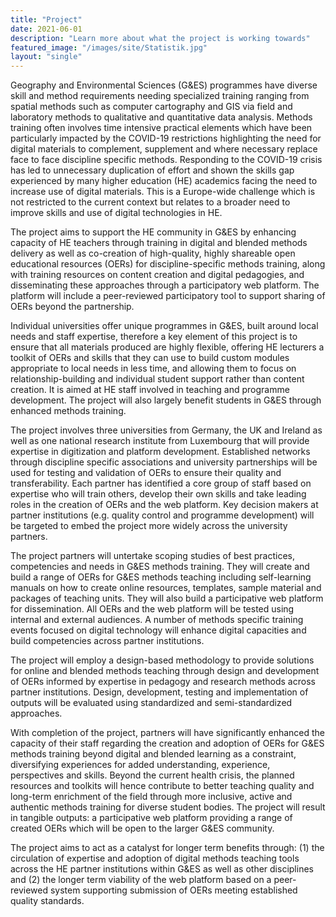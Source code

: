 ```yaml
---
title: "Project"
date: 2021-06-01
description: "Learn more about what the project is working towards"
featured_image: "/images/site/Statistik.jpg"
layout: "single"
---
```


Geography and Environmental Sciences (G&ES) programmes have diverse skill and method requirements needing specialized training ranging from spatial methods such as computer cartography and GIS via field and laboratory methods to qualitative and quantitative data analysis. Methods training often involves time intensive practical elements which have been particularly impacted by the COVID-19 restrictions highlighting the need for digital materials to complement, supplement and where necessary replace face to face discipline specific methods. Responding to the COVID-19 crisis has led to unnecessary duplication of effort and shown the skills gap experienced by many higher education (HE) academics facing the need to increase use of digital materials. This is a Europe-wide challenge which is not restricted to the current context but relates to a broader need to improve skills and use of digital technologies in HE.

The project aims to support the HE community in G&ES by enhancing capacity of HE teachers through training in digital and blended methods delivery as well as co-creation of high-quality, highly shareable open educational resources (OERs) for discipline-specific methods training, along with training resources on content creation and digital pedagogies, and disseminating these approaches through a participatory web platform. The platform will include a peer-reviewed participatory tool to support sharing of OERs beyond the partnership.

Individual universities offer unique programmes in G&ES, built around local needs and staff expertise, therefore a key element of this project is to ensure that all materials produced are highly flexible, offering HE lecturers a toolkit of OERs and skills that they can use to build custom modules appropriate to local needs in less time, and allowing them to focus on relationship-building and individual student support rather than content creation. It is aimed at HE staff involved in teaching and programme development. The project will also largely
benefit students in G&ES through enhanced methods training.

The project involves three universities from Germany, the UK and Ireland as well as one national research institute from Luxembourg that will provide expertise in digitization and platform development. Established networks through discipline specific associations and university partnerships will be used for testing and validation of OERs to ensure their quality and transferability. Each partner has identified a core group of staff based on expertise who will train others, develop their own skills and take leading roles in the creation of OERs and the web platform. Key decision makers at partner institutions (e.g. quality control and programme development) will be targeted to embed the project more widely across the university partners.

The project partners will untertake scoping studies of best practices, competencies and needs in G&ES methods training. They will create and build a range of OERs for G&ES methods teaching including self-learning manuals on how to create online resources, templates, sample material and packages of teaching units. They will also build a participative web platform for dissemination. All OERs and the web platform will be tested using internal and external audiences. A number of methods specific training events focused on digital technology will enhance digital capacities and build competencies across partner institutions.

The project will employ a design-based methodology to provide solutions for online and blended methods teaching through design and development of OERs informed by expertise in pedagogy and research methods across partner institutions. Design, development, testing and implementation of outputs will be evaluated using standardized and semi-standardized approaches.

With completion of the project, partners will have significantly enhanced the capacity of their staff regarding the creation and adoption of OERs for G&ES methods training beyond digital and blended learning as a constraint, diversifying experiences for added understanding, experience, perspectives and skills. Beyond the current health crisis, the planned resources and toolkits will hence contribute to better teaching quality and long-term enrichment of the field through more inclusive, active and authentic methods training for diverse student bodies. The project will result in tangible outputs: a participative web platform providing a range of created OERs which will be open to the larger G&ES community.

The project aims to act as a catalyst for longer term benefits through: (1) the circulation of expertise and adoption of digital methods teaching tools across the HE partner institutions within G&ES as well as other disciplines and (2) the longer term viability of the web platform based on a peer-reviewed system supporting submission of OERs meeting established quality standards.
